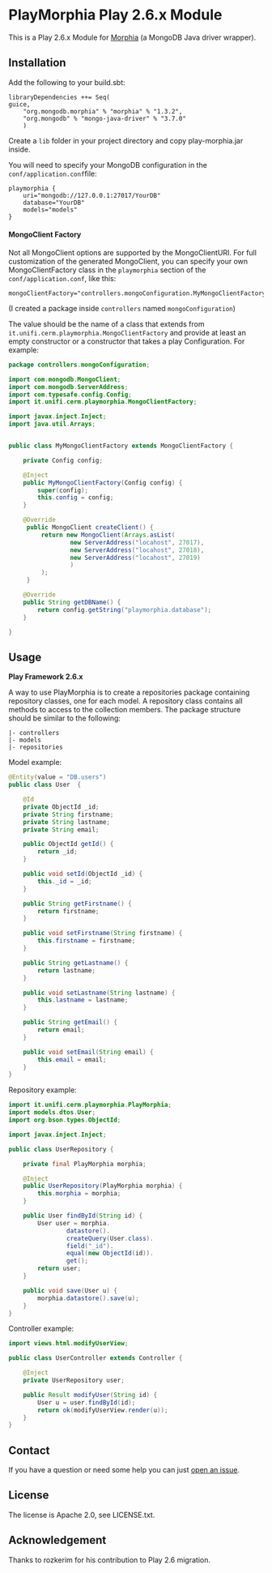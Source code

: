 PlayMorphia Play 2.6.x Module
=====================================

This is a Play 2.6.x Module for [Morphia](http://mongodb.github.io/morphia/)
(a MongoDB Java driver wrapper).

Installation
-----------

Add the following to your build.sbt:

    libraryDependencies ++= Seq(
    guice,
        "org.mongodb.morphia" % "morphia" % "1.3.2",
        "org.mongodb" % "mongo-java-driver" % "3.7.0"
        )


Create a `lib` folder in your project directory and copy play-morphia.jar inside.

You will need to specify your MongoDB configuration in the `conf/application.conf`file:

    playmorphia {
        uri="mongodb://127.0.0.1:27017/YourDB"
        database="YourDB"
        models="models"
    }


#### MongoClient Factory

Not all MongoClient options are supported by the MongoClientURI.  For full customization of the generated MongoClient, you can specify your own MongoClientFactory class in the `playmorphia` section of the `conf/application.conf`, like this:

    mongoClientFactory="controllers.mongoConfiguration.MyMongoClientFactory"

(I created a package inside `controllers` named `mongoConfiguration`)

The value should be the name of a class that extends from `it.unifi.cerm.playmorphia.MongoClientFactory` and provide at least an empty constructor or a constructor that takes a play Configuration.  For example:

```java
package controllers.mongoConfiguration;

import com.mongodb.MongoClient;
import com.mongodb.ServerAddress;
import com.typesafe.config.Config;
import it.unifi.cerm.playmorphia.MongoClientFactory;

import javax.inject.Inject;
import java.util.Arrays;


public class MyMongoClientFactory extends MongoClientFactory {

    private Config config;

    @Inject
    public MyMongoClientFactory(Config config) {
        super(config);
        this.config = config;
    }

    @Override
     public MongoClient createClient() {
         return new MongoClient(Arrays.asList(
                 new ServerAddress("locahost", 27017),
                 new ServerAddress("locahost", 27018),
                 new ServerAddress("locahost", 27019)
                 )
         );
     }

    @Override
    public String getDBName() {
        return config.getString("playmorphia.database");
    }

}
```

Usage
-----

**Play Framework 2.6.x**

A way to use PlayMorphia is to create a repositories package containing repository classes, one for each model. A repository class contains all methods to access to the collection members.
The package structure should be similar to the following:
```
|- controllers
|- models
|- repositories
```

Model example:

```java
@Entity(value = "DB.users")
public class User  {

    @Id
    private ObjectId _id;
    private String firstname;
    private String lastname;
    private String email;

    public ObjectId getId() {
        return _id;
    }

    public void setId(ObjectId _id) {
        this._id = _id;
    }

    public String getFirstname() {
        return firstname;
    }

    public void setFirstname(String firstname) {
        this.firstname = firstname;
    }

    public String getLastname() {
        return lastname;
    }

    public void setLastname(String lastname) {
        this.lastname = lastname;
    }

    public String getEmail() {
        return email;
    }

    public void setEmail(String email) {
        this.email = email;
    }
}
```

Repository example:

```java
import it.unifi.cerm.playmorphia.PlayMorphia;
import models.dtos.User;
import org.bson.types.ObjectId;

import javax.inject.Inject;

public class UserRepository {

    private final PlayMorphia morphia;

    @Inject
    public UserRepository(PlayMorphia morphia) {
        this.morphia = morphia;
    }

    public User findById(String id) {
        User user = morphia.
                datastore().
                createQuery(User.class).
                field("_id").
                equal(new ObjectId(id)).
                get();
        return user;
    }

    public void save(User u) {
        morphia.datastore().save(u);
    }
}
```

Controller example:

```java
import views.html.modifyUserView;

public class UserController extends Controller {

    @Inject
    private UserRepository user;

    public Result modifyUser(String id) {
        User u = user.findById(id);
        return ok(modifyUserView.render(u));
    }
}
```


Contact
-------

If you have a question or need some help you can just [open an issue](https://github.com/morellik/play-morphia/issues). 

License
-------

The license is Apache 2.0, see LICENSE.txt.

Acknowledgement
--------------

Thanks to rozkerim for his contribution to Play 2.6 migration.
